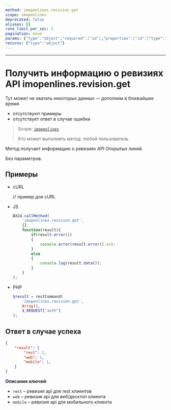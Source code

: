 ```yaml
---
method: imopenlines.revision.get
scope: imopenlines
deprecated: false
aliases: []
rate_limit_per_sec: 2
pagination: none
params: {"type":"object","required":["id"],"properties":{"id":{"type":"integer"}}}
returns: {"type":"object"}
---
```



---

# Получить информацию о ревизиях API imopenlines.revision.get



Тут может не хватать некоторых данных — дополним в ближайшее время







- отсутствуют примеры
- отсутствует ответ в случае ошибки





> Scope: [`imopenlines`](../../scopes/permissions.md)
>
> Кто может выполнять метод: любой пользователь

Метод получает информацию о ревизиях API Открытых линий.

Без параметров.

## Примеры



- cURL

    // пример для cURL

- JS

    ```js
    BX24.callMethod(
        'imopenlines.revision.get',
        {},
        function(result){
            if(result.error())
            {
                console.error(result.error().ex);
            }
            else
            {
                console.log(result.data());
            }
        }
    );
    ```

- PHP

    

    ```php
    $result = restCommand(
        'imopenlines.revision.get',
        Array(),
        $_REQUEST["auth"]
    );
    ```





## Ответ в случае успеха

```json
{    
    "result": {
        "rest": 2,
        "web": 1,
        "mobile": 1,
    }
}
```

**Описание ключей**:

- `rest` – ревизия api для rest клиентов
- `web` – ревизия api для веб/десктоп клиента
- `mobile` – ревизия api для мобильного клиента
